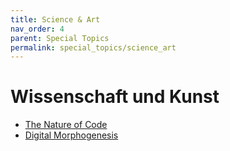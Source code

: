```yaml
---
title: Science & Art
nav_order: 4
parent: Special Topics
permalink: special_topics/science_art
---
```


# Wissenschaft und Kunst

* [The Nature of Code](https://natureofcode.com/book/introduction/)
* [Digital Morphogenesis](https://github.com/jasonwebb/morphogenesis-resources)
